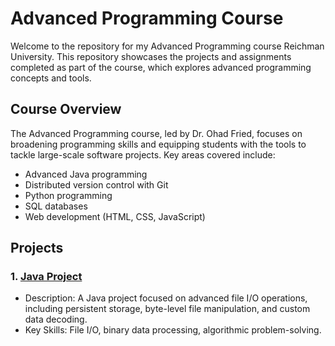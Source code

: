 # Advanced Programming Course

Welcome to the repository for my Advanced Programming course Reichman University. 
This repository showcases the projects and assignments completed as part of the course, which explores advanced programming concepts and tools.

## Course Overview
The Advanced Programming course, led by Dr. Ohad Fried, focuses on broadening programming skills and equipping students with the tools to tackle large-scale software projects. Key areas covered include:
- Advanced Java programming
- Distributed version control with Git
- Python programming
- SQL databases
- Web development (HTML, CSS, JavaScript)

## Projects
### 1. [Java Project](https://github.com/amitfld/advanced-programming-course/tree/main/java-project)
- Description: A Java project focused on advanced file I/O operations, including persistent storage, byte-level file manipulation, and custom data decoding.
- Key Skills: File I/O, binary data processing, algorithmic problem-solving.
